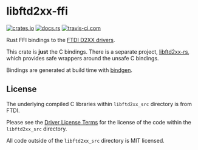 # libftd2xx-ffi
[![crates.io](https://img.shields.io/crates/v/libftd2xx-ffi.svg)](https://crates.io/crates/libftd2xx-ffi)
[![docs.rs](https://docs.rs/libftd2xx-ffi/badge.svg)](https://docs.rs/libftd2xx-ffi/)
[![travis-ci.com](https://api.travis-ci.com/newAM/libftd2xx-ffi-rs.svg?branch=master)](https://travis-ci.com/github/newAM/libftd2xx-ffi-rs)

Rust FFI bindings to the [FTDI D2XX drivers].

This crate is **just** the C bindings.  There is a separate project, [libftd2xx-rs], which provides safe wrappers around the unsafe C bindings.

Bindings are generated at build time with [bindgen].

## License
The underlying compiled C libraries within `libftd2xx_src` directory is from FTDI.

Please see the [Driver License Terms] for the license of the code within the `libftd2xx_src` directory.

All code outside of the `libftd2xx_src` directory is MIT licensed.

[Driver License Terms]: https://www.ftdichip.com/Drivers/FTDriverLicenceTermsSummary.htm
[FTDI D2XX drivers]: https://www.ftdichip.com/Drivers/D2XX.htm
[libftd2xx-rs]: https://github.com/newAM/libftd2xx-rs
[bindgen]: https://github.com/rust-lang/rust-bindgen
